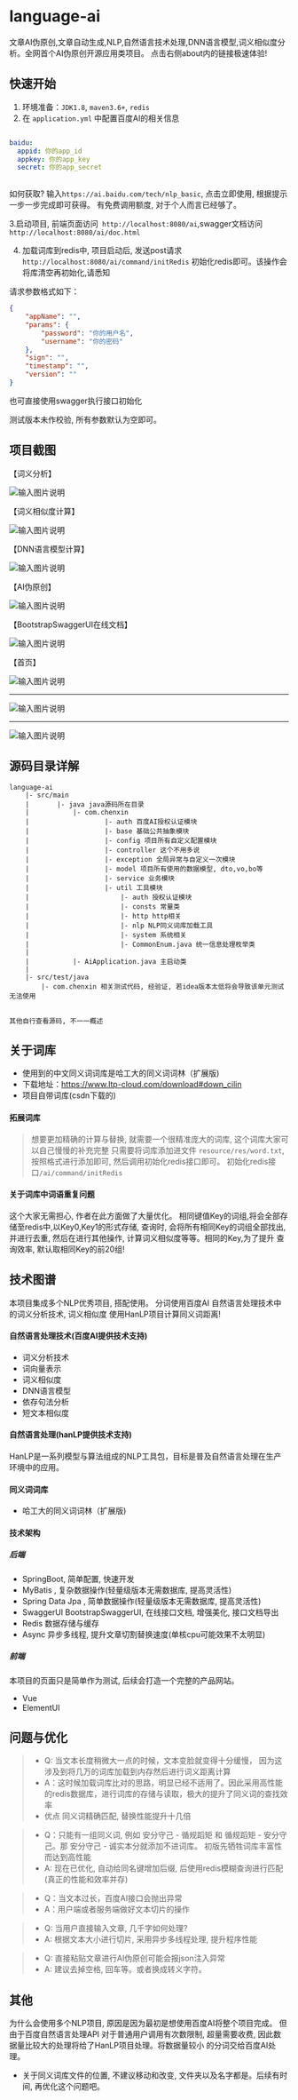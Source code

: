 # language-ai
文章AI伪原创,文章自动生成,NLP,自然语言技术处理,DNN语言模型,词义相似度分析。全网首个AI伪原创开源应用类项目。
点击右侧about内的链接极速体验!
## 快速开始
1. 环境准备：`JDK1.8`, `maven3.6+`, `redis`
2. 在 `application.yml` 中配置百度AI的相关信息
```yaml

baidu:
  appid: 你的app_id
  appkey: 你的app_key
  secret: 你的app_secret
  
```
如何获取? 输入`https://ai.baidu.com/tech/nlp_basic`, 点击立即使用, 根据提示一步一步完成即可获得。
有免费调用额度, 对于个人而言已经够了。

3.启动项目, 前端页面访问` http://localhost:8080/ai`,swagger文档访问`http://localhost:8080/ai/doc.html`

4. 加载词库到redis中, 项目启动后, 发送post请求`http://localhost:8080/ai/command/initRedis` 初始化redis即可。该操作会将库清空再初始化,请悉知

请求参数格式如下：
```json
{
	"appName": "",
	"params": {
		"password": "你的用户名",
		"username": "你的密码"
	},
	"sign": "",
	"timestamp": "",
	"version": ""
}
```
也可直接使用swagger执行接口初始化


测试版本未作校验, 所有参数默认为空即可。

## 项目截图

【词义分析】

![输入图片说明](https://images.gitee.com/uploads/images/2020/0927/191620_ba156fb1_1865362.png "analyse.png")

【词义相似度计算】

![输入图片说明](https://images.gitee.com/uploads/images/2020/0927/191628_5664dc36_1865362.png "similar.png")

【DNN语言模型计算】

![输入图片说明](https://images.gitee.com/uploads/images/2020/0927/191637_204a72ed_1865362.png "dnn.png")


【AI伪原创】

![输入图片说明](https://images.gitee.com/uploads/images/2020/0927/191645_3ef9e211_1865362.png "ai-result.png")

【BootstrapSwaggerUI在线文档】

![输入图片说明](https://images.gitee.com/uploads/images/2020/0927/191722_56c9f043_1865362.png "swagger.png")

【首页】

![输入图片说明](https://images.gitee.com/uploads/images/2020/0927/191429_8f7d6111_1865362.png "index.png")

---

![输入图片说明](https://images.gitee.com/uploads/images/2020/0927/191505_1b04fde2_1865362.png "index-main.png")

---

![输入图片说明](https://images.gitee.com/uploads/images/2020/0927/191520_7a1a8248_1865362.png "index-footer.png")


## 源码目录详解
```
language-ai
    |- src/main
    |       |- java java源码所在目录
    |           |- com.chenxin
    |                   |- auth 百度AI授权认证模块
    |                   |- base 基础公共抽象模块
    |                   |- config 项目所有自定义配置模块
    |                   |- controller 这个不用多说
    |                   |- exception 全局异常与自定义一次模块
    |                   |- model 项目所有使用的数据模型, dto,vo,bo等
    |                   |- service 业务模块
    |                   |- util 工具模块
    |                       |- auth 授权认证模块
    |                       |- consts 常量类
    |                       |- http http相关
    |                       |- nlp NLP同义词库加载工具
    |                       |- system 系统相关
    |                       |- CommonEnum.java 统一信息处理枚举类
    |
    |           |- AiApplication.java 主启动类
    |
    |- src/test/java
        |- com.chenxin 相关测试代码, 经验证, 若idea版本太低将会导致该单元测试无法使用
  
            
其他自行查看源码, 不一一概述
```

## 关于词库
- 使用到的中文同义词词库是哈工大的同义词词林（扩展版)
- 下载地址：https://www.ltp-cloud.com/download#down_cilin
- 项目自带词库(csdn下载的)

#### 拓展词库
> 想要更加精确的计算与替换, 就需要一个很精准庞大的词库, 这个词库大家可以自己慢慢的补充完整
> 只需要将词库添加进文件 `resource/res/word.txt`, 按照格式进行添加即可, 然后调用初始化redis接口即可。
初始化redis接口`/ai/command/initRedis`

#### 关于词库中词语重复问题
这个大家无需担心, 作者在此方面做了大量优化。 相同键值Key的词组,将会全部存储至redis中,以Key0,Key1的形式存储, 
查询时, 会将所有相同Key的词组全部找出, 并进行去重, 然后在进行其他操作, 计算词义相似度等等。相同的Key,为了提升
查询效率, 默认取相同Key的前20组!


## 技术图谱
本项目集成多个NLP优秀项目, 搭配使用。 分词使用百度AI 自然语言处理技术中的词义分析技术, 词义相似度
使用HanLP项目计算同义词距离!
#### 自然语言处理技术(百度AI提供技术支持)
- 词义分析技术
- 词向量表示
- 词义相似度
- DNN语言模型
- 依存句法分析
- 短文本相似度

#### 自然语言处理(hanLP提供技术支持)

HanLP是一系列模型与算法组成的NLP工具包，目标是普及自然语言处理在生产环境中的应用。

#### 同义词词库
- 哈工大的同义词词林（扩展版)

#### 技术架构

##### 后端
- SpringBoot, 简单配置, 快速开发
- MyBatis ,  复杂数据操作(轻量级版本无需数据库, 提高灵活性)
- Spring Data Jpa , 简单数据操作(轻量级版本无需数据库, 提高灵活性)
- SwaggerUI BootstrapSwaggerUI, 在线接口文档, 增强美化, 接口文档导出
- Redis 数据存储与缓存
- Async 异步多线程, 提升文章切割替换速度(单核cpu可能效果不太明显)

##### 前端
本项目的页面只是简单作为测试, 后续会打造一个完整的产品网站。
- Vue
- ElementUI

## 问题与优化
> - Q: 当文本长度稍微大一点的时候，文本变脸就变得十分缓慢， 因为这涉及到将几万的词库加载到内存然后进行词义距离计算
> - A：这时候加载词库比对的思路，明显已经不适用了。因此采用高性能的redis数据库，进行词库的存储与读取，极大的提升了同义词的查找效率
> - 优点 同义词精确匹配, 替换性能提升十几倍

> - Q：只能有一组同义词, 例如 安分守己 - 循规蹈矩 和  循规蹈矩 - 安分守己。那 安分守己 - 诚实本分就添加不进词库。 初版先牺牲词库丰富性而达到高性能
> - A: 现在已优化, 自动给同名键增加后缀, 后使用redis模糊查询进行匹配 (真正的性能和效率并存)

> - Q：当文本过长，百度AI接口会抛出异常
> - A：用户端或者服务端做好文本切片的操作

> - Q: 当用户直接输入文章, 几千字如何处理?
> - A: 根据文本大小进行切片, 采用异步多线程处理, 提升程序性能

> - Q: 直接粘贴文章进行AI伪原创可能会报json注入异常
> - A: 建议去掉空格, 回车等。或者换成转义字符。

## 其他
为什么会使用多个NLP项目, 原因是因为最初是想使用百度AI将整个项目完成。 但由于百度自然语言处理API
对于普通用户调用有次数限制, 超量需要收费, 因此数据量比较大的处理将给了HanLP项目处理。将数据量较小
的分词交给百度AI处理。

- 关于同义词库文件的位置, 不建议移动和改变, 文件夹以及名字都是。后续有时间, 再优化这个问题吧。
